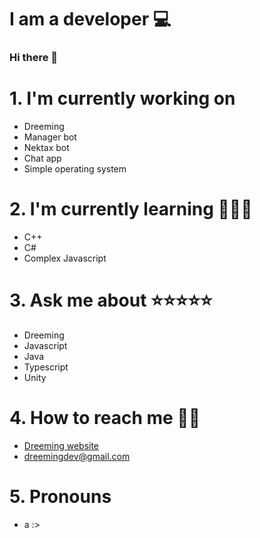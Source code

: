 # I am a developer 💻
### Hi there 👋

# 1. I'm currently working on
  * Dreeming
  * Manager bot
  * Nektax bot
  * Chat app
  * Simple operating system

# 2. I'm currently learning 🎉🥳🎉
  * C++
  * C#
  * Complex Javascript
# 3. Ask me about ⭐⭐⭐⭐⭐
  * Dreeming
  * Javascript
  * Java
  * Typescript
  * Unity
# 4. How to reach me 🌟✨
  * [Dreeming website](https://dreeming.com)
  * <dreemingdev@gmail.com>
# 5. Pronouns
  * a :>
